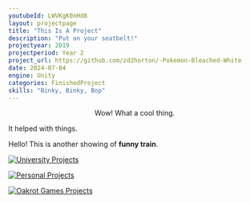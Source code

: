 ```yaml
---
youtubeId: LWVKgK0nHd8
layout: projectpage
title: "This Is A Project"
description: "Put on your seatbelt!"
projectyear: 2019
projectperiod: Year 2
project_url: https://github.com/zd2horton/-Pokemon-Bleached-White
date: 2024-07-04
engine: Unity
categories: FinishedProject
skills: "Binky, Binky, Bop"
---
```


<p style="text-align: center;">Wow! What a cool thing.</p>

It helped with things.

Hello! This is another showing of **funny train**.


<p>
  <a href="https://x.com/home" title="University Projects">
    <img src="/zd2hortontest.github.io/assets/img/UniProjects.png" alt="University Projects" />
  </a>
</p>

<p>
  <a href="https://x.com/home" title="Personal Projects">
    <img src="/zd2hortontest.github.io/assets/img/PersonalProjects.png" alt="Personal Projects" />
  </a>
</p>

<p>
  <a href="https://x.com/home" title="Oakrot Games Projects">
    <img src="/zd2hortontest.github.io/assets/img/OakrotProjects.png" alt="Oakrot Games Projects" />
  </a>
</p>